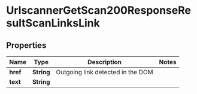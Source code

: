 

# UrlscannerGetScan200ResponseResultScanLinksLink


## Properties

| Name | Type | Description | Notes |
|------------ | ------------- | ------------- | -------------|
|**href** | **String** | Outgoing link detected in the DOM |  |
|**text** | **String** |  |  |



